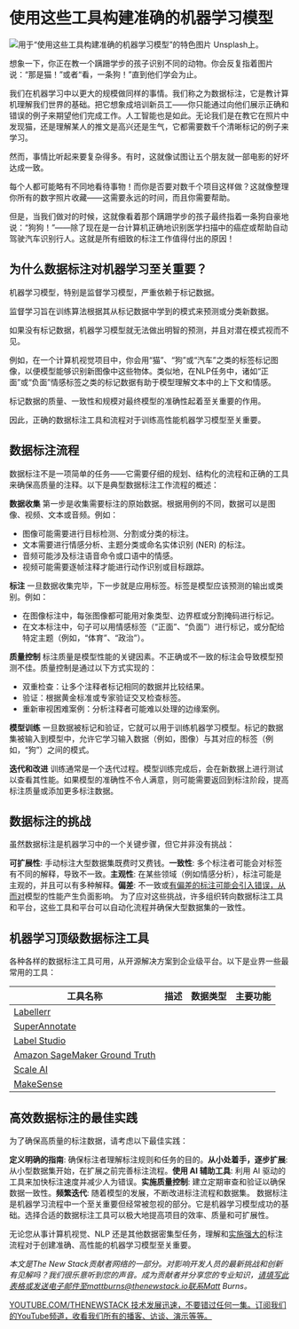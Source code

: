 # 使用这些工具构建准确的机器学习模型

![用于“使用这些工具构建准确的机器学习模型”的特色图片](https://cdn.thenewstack.io/media/2024/11/e4dcd18d-fatos-bytyqi-agx5_tlsif4-unsplash-1024x683.jpg)
Unsplash上。

想象一下，你正在教一个蹒跚学步的孩子识别不同的动物。你会反复指着图片说：“那是猫！”或者“看，一条狗！”直到他们学会为止。

我们在机器学习中以更大的规模做同样的事情。我们称之为数据标注，它是教计算机理解我们世界的基础。把它想象成培训新员工——你只能通过向他们展示正确和错误的例子来期望他们完成工作。人工智能也是如此。无论我们是在教它在照片中发现猫，还是理解某人的推文是高兴还是生气，它都需要数千个清晰标记的例子来学习。

然而，事情比听起来要复杂得多。有时，这就像试图让五个朋友就一部电影的好坏达成一致。

每个人都可能略有不同地看待事物！而你是否要对数千个项目这样做？这就像整理你所有的数字照片收藏——这需要永远的时间，而且你需要帮助。

但是，当我们做对的时候，这就像看着那个蹒跚学步的孩子最终指着一条狗自豪地说：“狗狗！”——除了现在是一台计算机正确地识别医学扫描中的癌症或帮助自动驾驶汽车识别行人。这就是所有细致的标注工作值得付出的原因！

## 为什么数据标注对机器学习至关重要？
机器学习模型，特别是监督学习模型，严重依赖于标记数据。

监督学习旨在训练算法根据其从标记数据中学到的模式来预测或分类新数据。

如果没有标记数据，机器学习模型就无法做出明智的预测，并且对潜在模式视而不见。

例如，在一个计算机视觉项目中，你会用“猫”、“狗”或“汽车”之类的标签标记图像，以便模型能够识别新图像中这些物体。类似地，在NLP任务中，诸如“正面”或“负面”情感标签之类的标记数据有助于模型理解文本中的上下文和情感。

标记数据的质量、一致性和规模对最终模型的准确性起着至关重要的作用。

因此，正确的数据标注工具和流程对于训练高性能机器学习模型至关重要。

## 数据标注流程
数据标注不是一项简单的任务——它需要仔细的规划、结构化的流程和正确的工具来确保高质量的注释。以下是典型数据标注工作流程的概述：

**数据收集**
第一步是收集需要标注的原始数据。根据用例的不同，数据可以是图像、视频、文本或音频。例如：

- 图像可能需要进行目标检测、分割或分类的标注。
- 文本需要进行情感分析、主题分类或命名实体识别 (NER) 的标注。
- 音频可能涉及标注语音命令或口语中的情感。
- 视频可能需要逐帧注释才能进行动作识别或目标跟踪。

**标注**
一旦数据收集完毕，下一步就是应用标签。标签是模型应该预测的输出或类别。例如：

- 在图像标注中，每张图像都可能用对象类型、边界框或分割掩码进行标记。
- 在文本标注中，句子可以用情感标签（“正面”、“负面”）进行标记，或分配给特定主题（例如，“体育”、“政治”）。

**质量控制**
标注质量是模型性能的关键因素。不正确或不一致的标注会导致模型预测不佳。质量控制是通过以下方式实现的：

- 双重检查：让多个注释者标记相同的数据并比较结果。
- 验证：根据黄金标准或专家验证交叉检查标签。
- 重新审视困难案例：分析注释者可能难以处理的边缘案例。

**模型训练**
一旦数据被标记和验证，它就可以用于训练机器学习模型。标记的数据集被输入到模型中，允许它学习输入数据（例如，图像）与其对应的标签（例如，“狗”）之间的模式。

**迭代和改进**
训练通常是一个迭代过程。模型训练完成后，会在新数据上进行测试以查看其性能。如果模型的准确性不令人满意，则可能需要返回到标注阶段，提高标注质量或添加更多标注数据。

## 数据标注的挑战
虽然数据标注是机器学习中的一个关键步骤，但它并非没有挑战：

**可扩展性**: 手动标注大型数据集既费时又费钱。**一致性**: 多个标注者可能会对标签有不同的解释，导致不一致。**主观性**: 在某些领域（例如情感分析），标注可能是主观的，并且可以有多种解释。**偏差**: 不一致或[有偏差的标注可能会引入错误，从而对](https://thenewstack.io/how-implicit-bias-impacts-open-source-diversity-and-inclusion/)模型的性能产生负面影响。
为了应对这些挑战，许多组织转向数据标注工具和平台，这些工具和平台可以自动化流程并确保大型数据集的一致性。

## 机器学习顶级数据标注工具
各种各样的数据标注工具可用，从开源解决方案到企业级平台。以下是业界一些最常用的工具：

工具名称 | 描述 | 数据类型 | 主要功能 |
|---|---|---|---|
[Labellerr](https://www.labellerr.com/) |  |  |  |
[SuperAnnotate](https://www.superannotate.com/) |  |  |  |
[Label Studio](https://labelstud.io/) |  |  |  |
[Amazon SageMaker Ground Truth](https://aws.amazon.com/sagemaker/ground-truth/) |  |  |  |
[Scale AI](https://scale.com/) |  |  |  |
[MakeSense](https://www.makesense.ai/) |  |  |  |

## 高效数据标注的最佳实践
为了确保高质量的标注数据，请考虑以下最佳实践：

**定义明确的指南**: 确保标注者理解标注规则和任务的目的。**从小处着手，逐步扩展**: 从小型数据集开始，在扩展之前完善标注流程。**使用 AI 辅助工具**: 利用 AI 驱动的工具来加快标注速度并减少人为错误。**实施质量控制**: 建立定期审查和验证以确保数据一致性。**频繁迭代**: 随着模型的发展，不断改进标注流程和数据集。
数据标注是机器学习流程中一个至关重要但经常被忽视的部分。它是机器学习模型成功的基础。选择合适的数据标注工具可以极大地提高项目的效率、质量和可扩展性。

无论您从事计算机视觉、NLP 还是其他数据密集型任务，理解和[实施强大的](https://thenewstack.io/implementing-robust-ai-governance-for-data-democratization/)标注流程对于创建准确、高性能的机器学习模型至关重要。

*本文是The New Stack贡献者网络的一部分。对影响开发人员的最新挑战和创新有见解吗？我们很乐意听到您的声音。成为贡献者并分享您的专业知识，请填写此表格或发送电子邮件至mattburns@thenewstack.io联系Matt Burns。*

[YOUTUBE.COM/THENEWSTACK 技术发展迅速，不要错过任何一集。订阅我们的YouTube频道，收看我们所有的播客、访谈、演示等等。](https://youtube.com/thenewstack?sub_confirmation=1)